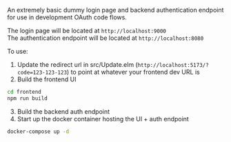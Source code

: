 An extremely basic dummy login page and backend authentication endpoint for use in 
development OAuth code flows.

The login page will be located at `http://localhost:9000` \
The authentication endpoint will be located at `http://localhost:8080`

To use:
1. Update the redirect url in src/Update.elm (`http://localhost:5173/?code=123-123-123`) to point at whatever your frontend dev URL is
2. Build the frontend UI
```bash
cd frontend
npm run build
```
3. Build the backend auth endpoint 
4. Start up the docker container hosting the UI + auth endpoint
```bash
docker-compose up -d
```
